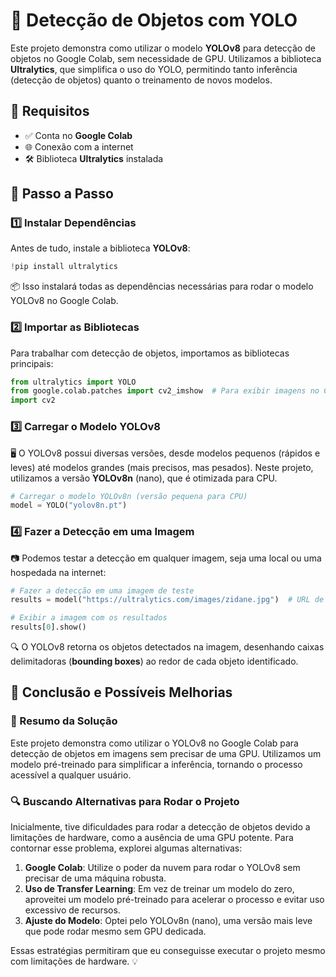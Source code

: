 # 🎯 Detecção de Objetos com YOLO

Este projeto demonstra como utilizar o modelo **YOLOv8** para detecção de objetos no Google Colab, sem necessidade de GPU. Utilizamos a biblioteca **Ultralytics**, que simplifica o uso do YOLO, permitindo tanto inferência (detecção de objetos) quanto o treinamento de novos modelos.

## 📌 **Requisitos**
- ✅ Conta no **Google Colab**
- 🌐 Conexão com a internet
- 🛠 Biblioteca **Ultralytics** instalada

## 🚀 **Passo a Passo**

### **1️⃣ Instalar Dependências**
Antes de tudo, instale a biblioteca **YOLOv8**:


```python
!pip install ultralytics
```
📦 Isso instalará todas as dependências necessárias para rodar o modelo YOLOv8 no Google Colab.

### **2️⃣ Importar as Bibliotecas**
Para trabalhar com detecção de objetos, importamos as bibliotecas principais:
```python
from ultralytics import YOLO
from google.colab.patches import cv2_imshow  # Para exibir imagens no Colab
import cv2
```

### **3️⃣ Carregar o Modelo YOLOv8**
🖥️ O YOLOv8 possui diversas versões, desde modelos pequenos (rápidos e leves) até modelos grandes (mais precisos, mas pesados). Neste projeto, utilizamos a versão **YOLOv8n** (nano), que é otimizada para CPU.
```python
# Carregar o modelo YOLOv8n (versão pequena para CPU)
model = YOLO("yolov8n.pt")
```

### **4️⃣ Fazer a Detecção em uma Imagem**

📷 Podemos testar a detecção em qualquer imagem, seja uma local ou uma hospedada na internet:
```python
# Fazer a detecção em uma imagem de teste
results = model("https://ultralytics.com/images/zidane.jpg")  # URL de imagem

# Exibir a imagem com os resultados
results[0].show()
```

🔍 O YOLOv8 retorna os objetos detectados na imagem, desenhando caixas delimitadoras (**bounding boxes**) ao redor de cada objeto identificado.



## 🎯 **Conclusão e Possíveis Melhorias**

### **🔎 Resumo da Solução**
Este projeto demonstra como utilizar o YOLOv8 no Google Colab para detecção de objetos em imagens sem precisar de uma GPU. Utilizamos um modelo pré-treinado para simplificar a inferência, tornando o processo acessível a qualquer usuário.

### **🔍 Buscando Alternativas para Rodar o Projeto**
Inicialmente, tive dificuldades para rodar a detecção de objetos devido a limitações de hardware, como a ausência de uma GPU potente. Para contornar esse problema, explorei algumas alternativas:
1. **Google Colab**: Utilize o poder da nuvem para rodar o YOLOv8 sem precisar de uma máquina robusta.
2. **Uso de Transfer Learning**: Em vez de treinar um modelo do zero, aproveitei um modelo pré-treinado para acelerar o processo e evitar uso excessivo de recursos.
3. **Ajuste do Modelo**: Optei pelo YOLOv8n (nano), uma versão mais leve que pode rodar mesmo sem GPU dedicada.

Essas estratégias permitiram que eu conseguisse executar o projeto mesmo com limitações de hardware. 💡



